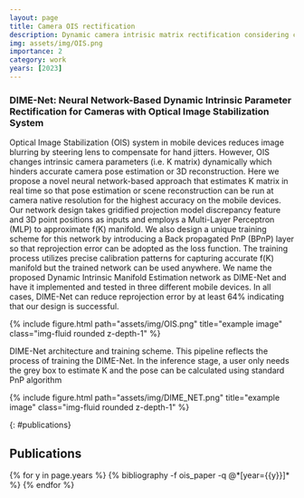 ```yaml
---
layout: page
title: Camera OIS rectification
description: Dynamic camera intrisic matrix rectification considering camera OIS.
img: assets/img/OIS.png
importance: 2
category: work
years: [2023]
---
```


### DIME-Net: Neural Network-Based Dynamic Intrinsic Parameter Rectification for Cameras with Optical Image Stabilization System
Optical Image Stabilization (OIS) system in mobile devices reduces image blurring by steering lens to compensate for hand jitters. However, OIS changes intrinsic camera parameters (i.e. K matrix) dynamically which hinders accurate camera pose estimation or 3D reconstruction. Here we propose a novel neural network-based approach that estimates K matrix in real time so that pose estimation or scene reconstruction can be run at camera native resolution for the highest accuracy on the mobile devices.
Our network design takes gridified projection model discrepancy feature and 3D point positions as inputs and employs a Multi-Layer Perceptron (MLP) to approximate f(K) manifold. We also design a unique training scheme for this network by introducing a Back propagated PnP (BPnP) layer so that reprojection error can be adopted as the loss function. The training process utilizes precise calibration patterns for capturing accurate f(K) manifold but the trained network can be used anywhere. We name the proposed Dynamic Intrinsic Manifold Estimation network as DIME-Net and have it implemented and tested in three different mobile devices. In all cases, DIME-Net can reduce reprojection error by at least 64% indicating that our design is successful.

<div class="row">
    <div class="col-sm mt-3 mt-md-0">
        {% include figure.html path="assets/img/OIS.png" title="example image" class="img-fluid rounded z-depth-1" %}
    </div>
</div>


DIME-Net architecture and training scheme. This pipeline reflects the process of training the DIME-Net. In the inference stage, a user only needs the grey box to estimate K and the pose can be calculated using standard PnP algorithm
<div class="row">
    <div class="col-sm mt-3 mt-md-0">
        {% include figure.html path="assets/img/DIME_NET.png" title="example image" class="img-fluid rounded z-depth-1" %}
    </div>
</div>

{: #publications}
## __Publications__
<div class="publications">
{% for y in page.years %}
  {% bibliography -f ois_paper -q @*[year={{y}}]* %}
{% endfor %}
</div>